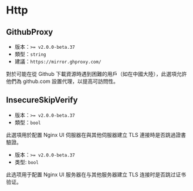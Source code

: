 # Http

## GithubProxy
- 版本：`>= v2.0.0-beta.37`
- 類型：`string`
- 建議：`https://mirror.ghproxy.com/`

對於可能在從 Github 下載資源時遇到困難的用戶（如在中國大陸），此選項允許他們為 github.com 設置代理，以提高可訪問性。

## InsecureSkipVerify

- 版本：`>= v2.0.0-beta.37`
- 類型：`bool`

此選項用於配置 Nginx UI 伺服器在與其他伺服器建立 TLS 連接時是否跳過證書驗證。

- 版本：`>= v2.0.0-beta.37`
- 类型: `bool`

此选项用于配置 Nginx UI 服务器在与其他服务器建立 TLS 连接时是否跳过证书验证。
